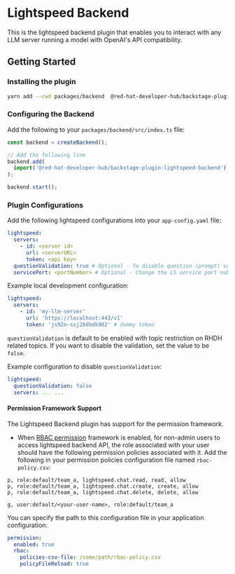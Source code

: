 # Lightspeed Backend

This is the lightspeed backend plugin that enables you to interact with any LLM server running a model with OpenAI's API compatibility.

## Getting Started

### Installing the plugin

```bash
yarn add --cwd packages/backend  @red-hat-developer-hub/backstage-plugin-lightspeed-backend
```

### Configuring the Backend

Add the following to your `packages/backend/src/index.ts` file:

```ts title="packages/backend/src/index.ts"
const backend = createBackend();

// Add the following line
backend.add(
  import('@red-hat-developer-hub/backstage-plugin-lightspeed-backend'),
);

backend.start();
```

### Plugin Configurations

Add the following lightspeed configurations into your `app-config.yaml` file:

```yaml
lightspeed:
  servers:
    - id: <server id>
      url: <serverURL>
      token: <api key>
  questionValidation: true # Optional - To disable question (prompt) validation set it to false.
  servicePort: <portNumber> # Optional - Change the LS service port nubmer. Defaults to 8080.
```

Example local development configuration:

```yaml
lightspeed:
  servers:
    - id: 'my-llm-server'
      url: 'https://localhost:443/v1'
      token: 'js92n-ssj28dbdk902' # dummy token
```

`questionValidation` is default to be enabled with topic restriction on RHDH related topics.
If you want to disable the validation, set the value to be `false`.

Example configuration to disable `questionValidation`:

```yaml
lightspeed:
  questionValidation: false
  servers: ... ...
```

#### Permission Framework Support

The Lightspeed Backend plugin has support for the permission framework.

- When [RBAC permission](https://github.com/backstage/community-plugins/tree/main/workspaces/rbac/plugins/rbac-backend#installation) framework is enabled, for non-admin users to access lightspeed backend API, the role associated with your user should have the following permission policies associated with it. Add the following in your permission policies configuration file named `rbac-policy.csv`:

```CSV
p, role:default/team_a, lightspeed.chat.read, read, allow
p, role:default/team_a, lightspeed.chat.create, create, allow
p, role:default/team_a, lightspeed.chat.delete, delete, allow

g, user:default/<your-user-name>, role:default/team_a

```

You can specify the path to this configuration file in your application configuration:

```yaml
permission:
  enabled: true
  rbac:
    policies-csv-file: /some/path/rbac-policy.csv
    policyFileReload: true
```

